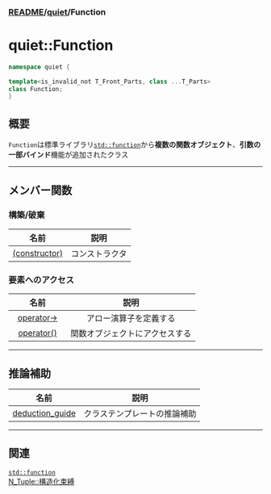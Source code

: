 ### [README](../../README.md)/[quiet](../quiet.md)/Function

# quiet::Function
``` C++
namespace quiet {

template<is_invalid_not T_Front_Parts, class ...T_Parts>
class Function;
}
```

## 概要
`Function`は標準ライブラリ[`std::function`](https://cpprefjp.github.io/reference/functional/function.html)から**複数の関数オブジェクト**、**引数の一部バインド**機能が追加されたクラス

---

## メンバー関数
### 構築/破棄
|              名前               |              説明              |
|:-------------------------------:|:------------------------------:|
| [(constructor)](constructor.md) |         コンストラクタ         |


### 要素へのアクセス
|     名前      |           説明           |
|:-------------:|:------------------------:|
|  [operator->](operator-p.md)  　|     アロー演算子を定義する     |
|  [operator()](operator-fn.md)   | 関数オブジェクトにアクセスする |



---

## 推論補助
|                   名前                   　|     説明         |
|:-----------------------------------------:|:----------------------------:|
| [deduction_guide](deduction_guide.md) | クラステンプレートの推論補助 |
***

## 関連
[`std::function`](https://cpprefjp.github.io/reference/functional/function.html)    
[N_Tuple::構造化束縛](../Tuple/N_Tuple/構造化束縛.md)